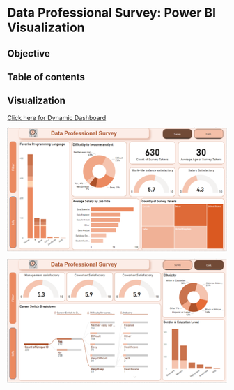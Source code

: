 # Data Professional Survey: Power BI Visualization

## Objective

## Table of contents

## Visualization

[Click here for Dynamic Dashboard](https://app.powerbi.com/reportEmbed?reportId=906499cc-6dce-4a7f-92e5-a3f3fbec8638&autoAuth=true&ctid=48e816e3-d952-4dbc-a5d2-6f5023502390)

![Survey_1](Assets/Images/Survey_1.png)

![Survey_2](Assets/Images/Survey_2.png)
